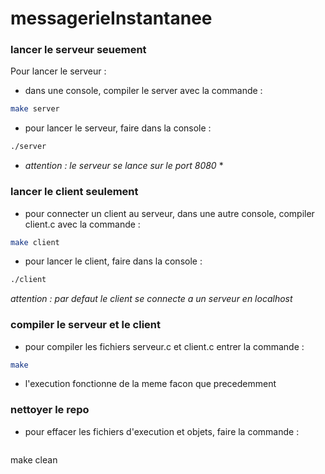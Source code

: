 # messagerieInstantanee
### lancer le serveur seuement 
Pour lancer le serveur : 
- dans une console, compiler le server avec la commande :
```bash
make server
```
- pour lancer le serveur, faire dans la console :
```bash
./server
```
* *attention : le serveur se lance sur le port 8080* *
### lancer le client seulement
- pour connecter un client au serveur, dans une autre console, compiler client.c avec la commande :
```bash
make client
```
- pour lancer le client, faire dans la console :
```bash
./client
```
*attention : par defaut le client se connecte a un serveur en localhost*

### compiler le serveur et le client
- pour compiler les fichiers serveur.c et client.c entrer la commande :
```bash
make
```
- l'execution fonctionne de la meme facon que precedemment

### nettoyer le repo
- pour effacer les fichiers d'execution et objets, faire la commande :
  ```bash
make clean
```

